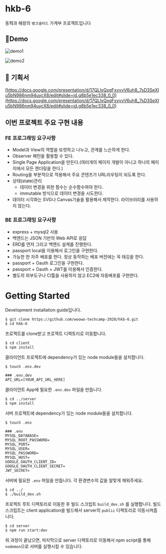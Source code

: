 # hkb-6
동혁과 해랑의 `뱅크샐러드` 가계부 프로젝트입니다 

## 👀Demo

![demo1](./images/part1.gif)

![demo2](./images/part2.gif)

## 📝 기획서

[https://docs.google.com/presentation/d/17QLlxQxgFxyvvV6uh8_7sD3SeXIu5bN986nm94uycX8/edit#slide=id.g8b5e1ec338_0_0](https://docs.google.com/presentation/d/17QLlxQxgFxyvvV6uh8_7sD3SeXIu5bN986nm94uycX8/edit#slide=id.g8b5e1ec338_0_0)

## 이번 프로젝트 주요 구현 내용 

### FE 프로그래밍 요구사항
- Model과 View의 역할을 또렷하고 나누고, 관계를 느슨하게 한다.
- Observer 패턴을 활용할 수 있다.
- Single Page Application을 만든다.(여러개의 페이지 개발이 아니고 하나의 페이지에서 모든 렌더링을 한다.)
- Routing을 부분적으로 적용해서 주요 콘텐츠가 URL라우팅이 되도록 한다.
- 상태(state)관리 
    - 데이터 변경을 위한 함수는 순수함수여야 한다.
    - immutable 방식으로 데이터 변경을 시도한다.
- 데이터 시각화는 SVG나 Canvas기술을 활용해서 제작한다. 라이브러리를 사용하지 않는다.
   
### BE 프로그래밍 요구사항
- express + mysql2 사용
- 백엔드는 JSON 기반의 Web API로 응답
- ERD를 먼저 그리고 백엔드 설계를 진행한다.
- passport local을 이용해서 로그인을 구현한다.
- 가능한 한 자주 배포를 한다. 정상 동작하는 배포 버전에는 꼭 태깅을 한다.
- passport + Oauth 로그인을 구현한다.
- passport + Oauth + JWT를 이용해서 인증한다.
- 별도의 외부도구나 CI툴을 사용하지 않고 EC2에 자동배포를 구현한다.



# Getting Started

Development installation guide입니다.

```
$ git clone https://github.com/woowa-techcamp-2020/hkb-6.git
$ cd hkb-6
```

프로젝트를 clone받고 프로젝트 디렉토리로 이동합니다.

```
$ cd client
$ npm install
```

클라이언트 프로젝트에 dependency가 있는 node module들을 설치합니다.

```
$ touch .env.dev

### .env.dev
API_URL=[YOUR_API_URL_HERE]
```

클라이언트 App에 필요한 `.env.dev` 파일을 만듭니다.

```
$ cd ../server
$ npm install
```

서버 프로젝트에 dependency가 있는 node module들을 설치합니다.

```
$ touch .env

### .env
MYSQL_DATABASE=
MYSQL_ROOT_PASSWORD=
MYSQL_PORT=
MYSQL_USER=
MYSQL_PASSWORD=
MYSQL_HOST=
GOOGLE_OAUTH_CLIENT_ID=
GOOGLE_OAUTH_CLIENT_SECRET=
JWT_SECRET=
```

서버에 필요한 `.env` 파일을 만듭니다. 각 환경변수의 값을 알맞게 채워주세요.

```
$ cd ../
$ ./build_dev.sh
```

프로젝트 루트 디렉토리로 이동한 후 빌드 스크립트 `build_dev.sh` 를 실행합니다.
빌드 스크립트는 client application을 빌드해서 server의 `public` 디렉토리로 이동시켜줍니다.

```
$ cd server
$ npm run start:dev
```

위 과정이 끝났으면, 마지막으로 server 디렉토리로 이동해서 npm script를 통해 `nodemon`으로 서버를 실행시킬 수 있습니다.